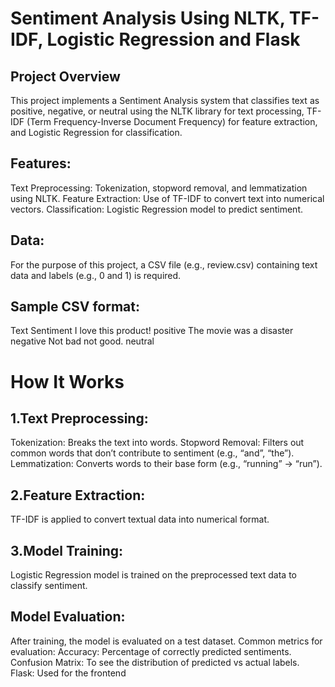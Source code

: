 # Sentiment Analysis Using NLTK, TF-IDF, Logistic Regression and Flask
## Project Overview
This project implements a Sentiment Analysis system that classifies text as positive, negative, or neutral using the NLTK library for text processing, TF-IDF (Term Frequency-Inverse Document Frequency) for feature extraction, and Logistic Regression for classification.

## Features:
  Text Preprocessing: Tokenization, stopword removal, and lemmatization using NLTK.
  Feature Extraction: Use of TF-IDF to convert text into numerical vectors.
  Classification: Logistic Regression model to predict sentiment.

## Data:
  For the purpose of this project, a CSV file (e.g., review.csv) containing text data and labels (e.g., 0 and 1) is required.

## Sample CSV format:

Text	Sentiment
I love this product!	positive
The movie was a disaster	negative
Not bad not good.	neutral

# How It Works
## 1.Text Preprocessing:

  Tokenization: Breaks the text into words.
  Stopword Removal: Filters out common words that don’t contribute to sentiment (e.g., “and”, “the”).
  Lemmatization: Converts words to their base form (e.g., “running” → “run”).

## 2.Feature Extraction:
  TF-IDF is applied to convert textual data into numerical format.
  
## 3.Model Training:
  Logistic Regression model is trained on the preprocessed text data to classify sentiment.

## Model Evaluation:

  After training, the model is evaluated on a test dataset. Common metrics for evaluation:
  Accuracy: Percentage of correctly predicted sentiments.
  Confusion Matrix: To see the distribution of predicted vs actual labels.
  Flask: Used for the frontend





